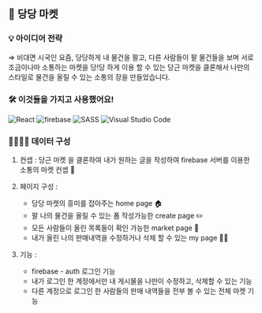  ## ️🥕 당당 마켓


### 💡 아이디어 전략
⇒  비대면 시국인 요즘, 당당하게 내 물건을 팔고, 다른 사람들이 팔 물건들을 보며 서로 조금이나마 소통하는 마켓을 당!당 하게 이용 할 수 있는 당근 마켓을 클론해서 나만의 스타일로 물건을 올릴 수 있는 소통의 장을 만들었습니다.

### 🛠 이것들을 가지고 사용했어요!

 <img alt="React" src="https://img.shields.io/badge/react%20-skyblue.svg?&style=for-the-badge&logo=react&logoColor=white"/>
 <img alt="firebase" src="https://img.shields.io/badge/firebase%20-red.svg?&style=for-the-badge&logo=FIREBASE&logoColor=white"/> 
 <img alt="SASS" src="https://img.shields.io/badge/STYLEDCOMPONENTS%20-hotpink.svg?&style=for-the-badge&logo=SASS&logoColor=white"/>  
 <img alt="Visual Studio Code" src="https://img.shields.io/badge/Visual%20Studio%20Code-0078d7.svg?&style=for-the-badge&logo=visual-studio-code&logoColor=white"/>



### 👩‍👩‍👧‍👦 데이터 구성

1. 컨셉 :  당근 마켓 을 클론하여 내가 원하는 글을 작성하여 firebase 서버를 이용한 소통의 마켓 컨셉 🥕

2. 페이지 구성 :  
    - 당당 마켓의 흥미를 잡아주는 home page 🏠
    - 팔 나의 물건을 올릴 수 있는 폼 작성가능한 create page ✏️
    - 모든 사람들이 올린 목록들이 확인 가능한 market page 🛒
    - 내가 올린 나의 판매내역을 수정하거나 삭제 할 수 있는 my page 👩🏻
    
3. 기능 :  
    - firebase - auth 로그인 기능
    - 내가 로그인 한 계정에서만 내 게시물을 나만이 수정하고, 삭제할 수 있는 기능
    - 다른 계정으로 로그인 한 사람들의 판매 내역들을 전부 볼 수 있는 전체 마켓 기능

